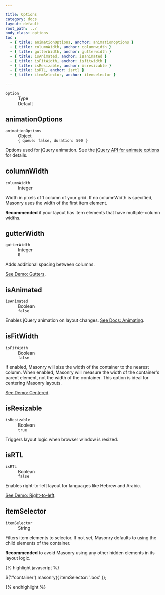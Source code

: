 ```yaml
---

title: Options
category: docs
layout: default
root_path: ../
body_class: options
toc :
  - { title: animationOptions, anchor: animationoptions }
  - { title: columnWidth, anchor: columnwidth }
  - { title: gutterWidth, anchor: gutterwidth }
  - { title: isAnimated, anchor: isanimated }
  - { title: isFitWidth, anchor: isfitwidth }
  - { title: isResizable, anchor: isresizable }
  - { title: isRTL, anchor: isrtl }
  - { title: itemSelector, anchor: itemselector }

---
```


<dl class="header clearfix">
  <dt><code>option</code></dt>
  <dd class="option-type">Type</dd>
  <dd class="default">Default</dd>
</dl>

## animationOptions

<dl class="clearfix">
  <dt><code>animationOptions</code></dt>
  <dd class="option-type">Object</dd>
  <dd class="default"><code>{ queue: <span class="kc">false</span>, duration: <span class="mi">500</span> }</code></dd>
</dl>

Options used for jQuery animation. See the [jQuery API for animate options](http://api.jquery.com/animate/#animate-properties-options) for details.

## columnWidth

<dl class="clearfix">
  <dt><code>columnWidth</code></dt>
  <dd class="option-type">Integer</dd>
</dl>

Width in pixels of 1 column of your grid. If no columnWidth is specified, Masonry uses the width of the first item element.

**Recommended** if your layout has item elements that have multiple-column widths.

## gutterWidth

<dl class="clearfix">
  <dt><code>gutterWidth</code></dt>
  <dd class="option-type">Integer</dd>
  <dd class="default"><code><span class="mi">0</span></code></dd>
</dl>

Adds additional spacing between columns.

[See Demo: Gutters](../demos/gutters.html).

## isAnimated

<dl class="clearfix">
  <dt><code>isAnimated</code></dt>
  <dd class="option-type">Boolean</dd>
  <dd class="default"><code><span class="kc">false</span></code></dd>
</dl>

Enables jQuery animation on layout changes. [See Docs: Animating](animating.html).

## isFitWidth

<dl class="clearfix">
  <dt><code>isFitWidth</code></dt>
  <dd class="option-type">Boolean</dd>
  <dd class="default"><code><span class="kc">false</span></code></dd>
</dl>

If enabled, Masonry will size the width of the container to the nearest column. When enabled, Masonry will measure the width of the container's parent element, not the width of the container. This option is ideal for centering Masonry layouts.

[See Demo: Centered](../demos/centered.html).

## isResizable

<dl class="clearfix">
  <dt><code>isResizable</code></dt>
  <dd class="option-type">Boolean</dd>
  <dd class="default"><code><span class="kc">true</span></code></dd>
</dl>

Triggers layout logic when browser window is resized.

## isRTL

<dl class="clearfix">
  <dt><code>isRTL</code></dt>
  <dd class="option-type">Boolean</dd>
  <dd class="default"><code><span class="kc">false</span></code></dd>
</dl>

Enables right-to-left layout for languages like Hebrew and Arabic.

[See Demo: Right-to-left](../demos/right-to-left.html).

## itemSelector

<dl class="clearfix">
  <dt><code>itemSelector</code></dt>
  <dd class="option-type">String</dd>
</dl>

Filters item elements to selector. If not set, Masonry defaults to using the child elements of the container.

**Recommended** to avoid Masonry using any other hidden elements in its layout logic.

{% highlight javascript %}

$('#container').masonry({ itemSelector: '.box' });

{% endhighlight %}